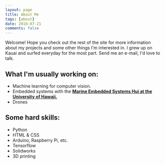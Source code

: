 ```yaml
---
layout: page
title: About Me
tags: [about]
date: 2018-07-21
comments: false
---
```

    
Welcome! Hope you check out the rest of the site for more information about my projects and some other things I'm interested in. I grew up on Kauai and surfed everyday for the most part. Send me an e-mail, I'd love to talk.

## What I'm usually working on:
* Machine learning for computer vision.
* Embedded systems with the <a href="https://grogdata.soest.hawaii.edu/project_info/"><b> Marine Embedded Systems Hui at the University of Hawaii. </b></a>
* Drones 

## Some hard skills:
* Python
* HTML & CSS
* Arduino, Raspberry Pi, etc.
* Tensorflow
* Solidworks
* 3D printing


